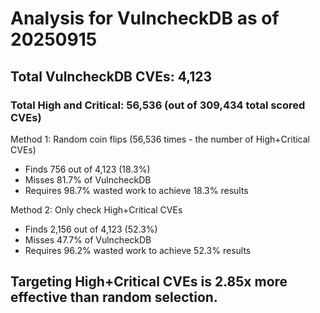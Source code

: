 # Analysis for VulncheckDB as of 20250915

## Total VulncheckDB CVEs: 4,123
### Total High and Critical: 56,536 (out of 309,434 total scored CVEs)

Method 1: Random coin flips (56,536 times - the number of High+Critical CVEs)
  - Finds 756 out of 4,123 (18.3%)
  - Misses 81.7% of VulncheckDB
  - Requires 98.7% wasted work to achieve 18.3% results

Method 2: Only check High+Critical CVEs
  - Finds 2,156 out of 4,123 (52.3%)
  - Misses 47.7% of VulncheckDB
  - Requires 96.2% wasted work to achieve 52.3% results

## Targeting High+Critical CVEs is 2.85x more effective than random selection.
